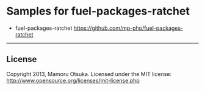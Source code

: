# Samples for fuel-packages-ratchet

* fuel-packages-ratchet https://github.com/mp-php/fuel-packages-ratchet

---

## License
Copyright 2013, Mamoru Otsuka. Licensed under the MIT license: http://www.opensource.org/licenses/mit-license.php
